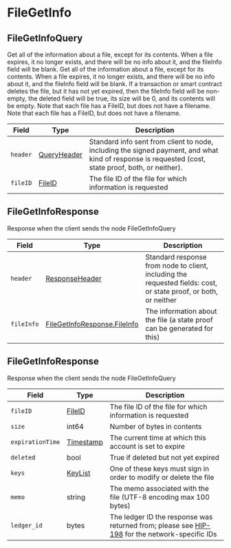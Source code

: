 # FileGetInfo

## FileGetInfoQuery

Get all of the information about a file, except for its contents. When a file expires, it no longer exists, and there will be no info about it, and the fileInfo field will be blank. Get all of the information about a file, except for its contents. When a file expires, it no longer exists, and there will be no info about it, and the fileInfo field will be blank. If a transaction or smart contract deletes the file, but it has not yet expired, then the fileInfo field will be non-empty, the deleted field will be true, its size will be 0, and its contents will be empty. Note that each file has a FileID, but does not have a filename. Note that each file has a FileID, but does not have a filename.

| Field    | Type                                                                                                                                          | Description                                                                                                                                         |
| -------- | --------------------------------------------------------------------------------------------------------------------------------------------- | --------------------------------------------------------------------------------------------------------------------------------------------------- |
| `header` | [QueryHeader](https://github.com/theekrystallee/hedera-style-guide/blob/sdk-v1/deprecated/hedera-api/file-service/broken-reference/README.md) | Standard info sent from client to node, including the signed payment, and what kind of response is requested (cost, state proof, both, or neither). |
| `fileID` | [FileID](https://github.com/theekrystallee/hedera-style-guide/blob/sdk-v1/deprecated/hedera-api/file-service/broken-reference/README.md)      | The file ID of the file for which information is requested                                                                                          |

## FileGetInfoResponse

Response when the client sends the node FileGetInfoQuery

| Field      | Type                                                                                                                                             | Description                                                                                                      |
| ---------- | ------------------------------------------------------------------------------------------------------------------------------------------------ | ---------------------------------------------------------------------------------------------------------------- |
| `header`   | [ResponseHeader](https://github.com/theekrystallee/hedera-style-guide/blob/sdk-v1/deprecated/hedera-api/file-service/broken-reference/README.md) | Standard response from node to client, including the requested fields: cost, or state proof, or both, or neither |
| `fileInfo` | [FileGetInfoResponse.FileInfo](filegetinfo.md#filegetinforesponse-fileinfo)                                                                      | The information about the file (a state proof can be generated for this)                                         |

## FileGetInfoResponse

Response when the client sends the node FileGetInfoQuery

| Field            | Type                                       | Description                                                                                                                          |
| ---------------- | ------------------------------------------ | ------------------------------------------------------------------------------------------------------------------------------------ |
| `fileID`         | [FileID](../basic-types/fileid.md)         | The file ID of the file for which information is requested                                                                           |
| `size`           | int64                                      | Number of bytes in contents                                                                                                          |
| `expirationTime` | [Timestamp](../miscellaneous/timestamp.md) | The current time at which this account is set to expire                                                                              |
| `deleted`        | bool                                       | True if deleted but not yet expired                                                                                                  |
| `keys`           | [KeyList](../basic-types/keylist.md)       | One of these keys must sign in order to modify or delete the file                                                                    |
| `memo`           | string                                     | The memo associated with the file (UTF-8 encoding max 100 bytes)                                                                     |
| `ledger_id`      | bytes                                      | The ledger ID the response was returned from; please see [HIP-198](https://hips.hedera.com/hip/hip-198) for the network-specific IDs |
